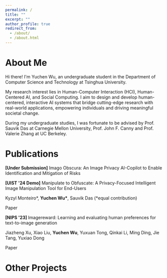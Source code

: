 ```yaml
---
permalink: /
title: ""
excerpt: ""
author_profile: true
redirect_from: 
  - /about/
  - /about.html
---
```


<span class='anchor' id='about-me'></span>

<h1 style="border: 0;">About Me</h1>

Hi there! I'm Yuchen Wu, an undergraduate student in the Department of Computer Science and Technology at Tsinghua University. 

My research interest lies in Human-Computer Interaction (HCI), Human-Centered AI, and Social Computing. I aim to design and develop human-centered, interactive AI systems that bridge cutting-edge research with real-world applications, empowering individuals and driving meaningful societal change.

During my undergraduate studies, I was fortunate to be advised by <a href="https://sauvik.me" style="text-decoration: none;">Prof. Sauvik Das</a> at Carnegie Mellon University, <a href="https://www2.eecs.berkeley.edu/Faculty/Homepages/canny.html" style="text-decoration: none;">Prof. John F. Canny</a> and <a href="https://haas.berkeley.edu/faculty/valerie-zhang/" style="text-decoration: none;"> Prof. Valerie Zhang</a> at UC Berkeley.

<!-- # 🔥 News
- *2022.02*: &nbsp;🎉🎉 Lorem ipsum dolor sit amet, consectetur adipiscing elit. Vivamus ornare aliquet ipsum, ac tempus justo dapibus sit amet. 
- *2022.02*: &nbsp;🎉🎉 Lorem ipsum dolor sit amet, consectetur adipiscing elit. Vivamus ornare aliquet ipsum, ac tempus justo dapibus sit amet.  -->

<!-- 📝 Publications -->
<span class='anchor' id='publications'></span>

<h1 style="border: 0">Publications</h1>

<!-- <div class='paper-box'><div class='paper-box-image'><img src='images/500x300.png' alt="sym" width="100%"></div>
<div class='paper-box-text' markdown="1">

[Deep Residual Learning for Image Recognition](https://openaccess.thecvf.com/content_cvpr_2016/papers/He_Deep_Residual_Learning_CVPR_2016_paper.pdf), **Kaiming He**, Xiangyu Zhang, Shaoqing Ren, Jian Sun

**CVPR, 2016** \| [**Project**](https://scholar.google.com/citations?view_op=view_citation&hl=zh-CN&user=DhtAFkwAAAAJ&citation_for_view=DhtAFkwAAAAJ:ALROH1vI_8AC) <strong><span class='show_paper_citations' data='DhtAFkwAAAAJ:ALROH1vI_8AC'></span></strong>
- Lorem ipsum dolor sit amet, consectetur adipiscing elit. Vivamus ornare aliquet ipsum, ac tempus justo dapibus sit amet. 
</div>
</div>

- [Lorem ipsum dolor sit amet, consectetur adipiscing elit. Vivamus ornare aliquet ipsum, ac tempus justo dapibus sit amet](https://github.com), A, B, C, **CVPR 2020** -->

<div class='paper-box'>
<p class='paper-title'><b>[Under Submission]</b> Imago Obscura: An Image Privacy AI-Copilot to Enable Identification and Mitigation of Risks</p>
</div>

<div class='paper-box'>
<p class='paper-title'><b>[UIST '24 Demo]</b> Manipulate to Obfuscate: A Privacy-Focused Intelligent Image Manipulation Tool for End-Users</p>
<p class='paper-author'>Kyzyl Monteiro*, <b>Yuchen Wu*</b>, Sauvik Das (*equal contribution)</p>
<div class='paper-link'><p><a href="https://doi.org/10.1145/3672539.3686778" style="text-decoration: none">Paper</a></p></div>
</div>

<div class='paper-box'>
<p class='paper-title'><b>[NIPS '23] </b> Imagereward: Learning and evaluating human preferences for text-to-image generation</p>
<p class='paper-author'>Jiazheng Xu, Xiao Liu, <b>Yuchen Wu</b>, Yuxuan Tong, Qinkai Li, Ming Ding, Jie Tang, Yuxiao Dong</p>
<div class='paper-link'><p><a href="https://dl.acm.org/doi/10.5555/3666122.3666822" style="text-decoration: none">Paper</a></p></div>
</div>

# Other Projects



<!-- # 🎖 Honors and Awards
- *2021.10* Lorem ipsum dolor sit amet, consectetur adipiscing elit. Vivamus ornare aliquet ipsum, ac tempus justo dapibus sit amet. 
- *2021.09* Lorem ipsum dolor sit amet, consectetur adipiscing elit. Vivamus ornare aliquet ipsum, ac tempus justo dapibus sit amet. 

# 📖 Educations
- *2019.06 - 2022.04 (now)*, Lorem ipsum dolor sit amet, consectetur adipiscing elit. Vivamus ornare aliquet ipsum, ac tempus justo dapibus sit amet. 
- *2015.09 - 2019.06*, Lorem ipsum dolor sit amet, consectetur adipiscing elit. Vivamus ornare aliquet ipsum, ac tempus justo dapibus sit amet. 

# 💬 Invited Talks
- *2021.06*, Lorem ipsum dolor sit amet, consectetur adipiscing elit. Vivamus ornare aliquet ipsum, ac tempus justo dapibus sit amet. 
- *2021.03*, Lorem ipsum dolor sit amet, consectetur adipiscing elit. Vivamus ornare aliquet ipsum, ac tempus justo dapibus sit amet.  \| [\[video\]](https://github.com/)

# 💻 Internships
- *2019.05 - 2020.02*, [Lorem](https://github.com/), China. -->